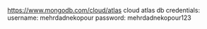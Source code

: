 https://www.mongodb.com/cloud/atlas
cloud atlas db credentials:
username: mehrdadnekopour
password: mehrdadnekopour123
